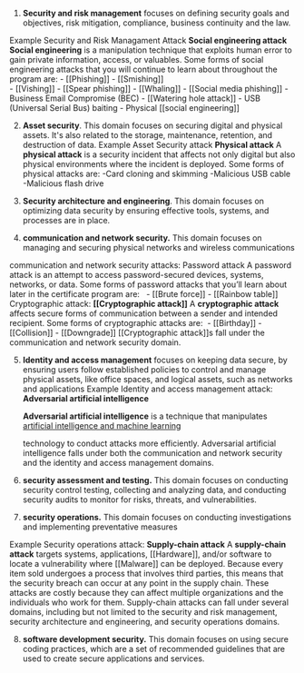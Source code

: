 1. **Security and risk management** focuses on defining security goals and objectives,
risk mitigation, compliance, business continuity and the law.

Example Security and Risk Managament Attack
	 **Social engineering attack**
	**Social engineering** is a manipulation technique that exploits human error to gain private information, access, or valuables. Some forms of social engineering attacks that you will continue to learn about throughout the program are:
	- [[Phishing]]
	- [[Smishing]]   
	- [[Vishing]]
	- [[Spear phishing]]
	- [[Whaling]]
	- [[Social media phishing]]
	- Business Email Compromise (BEC)
	- [[Watering hole attack]]
	- USB (Universal Serial Bus) baiting
	- Physical [[social engineering]]

2. **Asset security**.
This domain focuses on securing digital and physical assets.
It's also related to the storage, maintenance, retention, and
destruction of data.
Example Asset Security attack
	 **Physical attack**
	A **physical attack** is a security incident that affects not only digital but also physical environments where the incident is deployed. Some forms of physical attacks are:
	-Card cloning and skimming
	-Malicious USB cable
	-Malicious flash drive

3. **Security architecture and engineering**.
This domain focuses on optimizing data security by ensuring effective tools,
systems, and processes are in place.

4. **communication and network security.**
This domain focuses on managing and securing physical networks and
wireless communications

communication and network security attacks: 
Password attack
	A password attack is an attempt to access password-secured devices, systems, networks, or data. Some forms of password attacks that you’ll learn about later in the certificate program are:  
	- [[Brute force]]
	- [[Rainbow table]]
Cryptographic attack:
		**[[Cryptographic attack]]**
		A **cryptographic attack** affects secure forms of communication between a sender and intended recipient. Some forms of cryptographic attacks are: 
		- [[Birthday]]
		- [[Collision]]
		- [[Downgrade]]
		[[Cryptographic attack]]s fall under the communication and network security domain.

5. **Identity and access management**
focuses on keeping data secure, by
ensuring users follow established policies
to control and manage physical assets,
like office spaces, and logical assets, such as networks and applications
Example Identity and access management attack:
	**Adversarial artificial intelligence**
	
	**Adversarial artificial intelligence** is a technique that manipulates [artificial intelligence and machine learning](https://www.nccoe.nist.gov/ai/adversarial-machine-learning)
	
	technology to conduct attacks more efficiently. Adversarial artificial intelligence falls under both the communication and network security and the identity and access management domains.

6. **security assessment and testing.**
This domain focuses on conducting security control testing,
collecting and analyzing data, and conducting security audits to monitor for
risks, threats, and vulnerabilities.

7. **security operations.**
This domain focuses on conducting investigations and implementing preventative measures

Example Security operations attack:
	**Supply-chain attack**
	A **supply-chain attack** targets systems, applications, [[Hardware]], and/or software to locate a vulnerability where [[Malware]] can be deployed. Because every item sold undergoes a process that involves third parties, this means that the security breach can occur at any point in the supply chain. These attacks are costly because they can affect multiple organizations and the individuals who work for them. Supply-chain attacks can fall under several domains, including but not limited to the security and risk management, security architecture and engineering, and security operations domains.

8. **software development security.** 
This domain focuses on using secure coding practices,
which are a set of recommended guidelines that are used
to create secure applications and services.